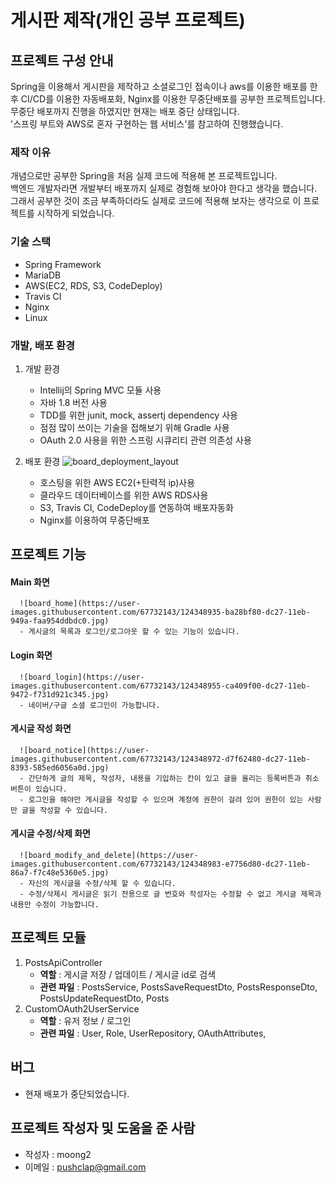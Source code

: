 # 게시판 제작(개인 공부 프로젝트)

## 프로젝트 구성 안내 
Spring을 이용해서 게시판을 제작하고 소셜로그인 접속이나 aws를 이용한 배포를 한 후 CI/CD를 이용한 자동배포화, Nginx를 이용한 무중단배포를 공부한 프로젝트입니다.<br>
무중단 배포까지 진행을 하였지만 현재는 배포 중단 상태입니다. <br>
'스프링 부트와 AWS로 혼자 구현하는 웹 서비스'를 참고하여 진행했습니다. <br>

### 제작 이유
개념으로만 공부한 Spring을 처음 실제 코드에 적용해 본 프로젝트입니다.<br>
백엔드 개발자라면 개발부터 배포까지 실제로 경험해 보아야 한다고 생각을 했습니다. 그래서 공부한 것이 조금 부족하더라도 실제로 코드에 적용해 보자는 생각으로 이 프로젝트를 시작하게 되었습니다.<br>

### 기술 스택
- Spring Framework
- MariaDB
- AWS(EC2, RDS, S3, CodeDeploy)
- Travis CI
- Nginx
- Linux

### 개발, 배포 환경
1. 개발 환경
   - Intellij의 Spring MVC 모듈 사용
   - 자바 1.8 버전 사용
   - TDD를 위한 junit, mock, assertj dependency 사용
   - 점점 많이 쓰이는 기술을 접해보기 위해 Gradle 사용
   - OAuth 2.0 사용을 위한 스프링 시큐리티 관련 의존성 사용

2. 배포 환경
  ![board_deployment_layout](https://user-images.githubusercontent.com/67732143/124348635-ee02e580-dc25-11eb-8ffb-34fc5e02855a.jpg)
  
   - 호스팅을 위한 AWS EC2(+탄력적 ip)사용
   - 클라우드 데이터베이스를 위한 AWS RDS사용
   - S3, Travis CI, CodeDeploy를 연동하여 배포자동화
   - Nginx를 이용하여 무중단배포
   
## 프로젝트 기능
   #### Main 화면
   
      ![board_home](https://user-images.githubusercontent.com/67732143/124348935-ba28bf80-dc27-11eb-949a-faa954ddbdc0.jpg)
      - 게시글의 목록과 로그인/로그아웃 할 수 있는 기능이 있습니다.
      
   #### Login 화면
   
      ![board_login](https://user-images.githubusercontent.com/67732143/124348955-ca409f00-dc27-11eb-9472-f731d921c345.jpg)
      - 네이버/구글 소셜 로그인이 가능합니다.
      
   #### 게시글 작성 화면
   
      ![board_notice](https://user-images.githubusercontent.com/67732143/124348972-d7f62480-dc27-11eb-8393-585ed6056a0d.jpg)
      - 간단하게 글의 제목, 작성자, 내용을 기입하는 칸이 있고 글을 올리는 등록버튼과 취소버튼이 있습니다. 
      - 로그인을 해야만 게시글을 작성할 수 있으며 계정에 권한이 걸려 있어 권한이 있는 사람만 글을 작성할 수 있습니다.
     
   #### 게시글 수정/삭제 화면
   
      ![board_modify_and_delete](https://user-images.githubusercontent.com/67732143/124348983-e7756d80-dc27-11eb-86a7-f7c48e5360e5.jpg)
      - 자신의 게시글을 수정/삭제 할 수 있습니다. 
      - 수정/삭제시 게시글은 읽기 전용으로 글 번호와 작성자는 수정할 수 없고 게시글 제목과 내용만 수정이 가능합니다.
     

## 프로젝트 모듈
   1. PostsApiController
      - **역할** : 게시글 저장 / 업데이트 / 게시글 id로 검색
      - **관련 파일** : PostsService, PostsSaveRequestDto, PostsResponseDto, PostsUpdateRequestDto, Posts
   2. CustomOAuth2UserService
      - **역할** : 유저 정보 / 로그인
      - **관련 파일** : User, Role, UserRepository, OAuthAttributes, 

## 버그
   - 현재 배포가 중단되었습니다.

## 프로젝트 작성자 및 도움을 준 사람
   - 작성자 : moong2
   - 이메일 : pushclap@gmail.com
